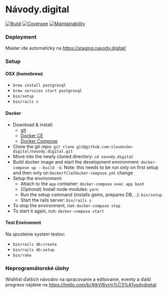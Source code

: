 # Návody.digital

[![Build](https://img.shields.io/circleci/build/github/slovensko-digital/navody.digital)](https://circleci.com/gh/slovensko-digital/navody.digital)
[![Coverage](https://img.shields.io/codeclimate/coverage/slovensko-digital/navody.digital)](https://codeclimate.com/github/slovensko-digital/navody.digital)
[![Maintainability](https://img.shields.io/codeclimate/maintainability/slovensko-digital/navody.digital)](https://codeclimate.com/github/slovensko-digital/navody.digital)

### Deployment

Master ide automaticky na https://staging.navody.digital/

### Setup

#### OSX (homebrew)

- `brew install postgresql`
- `brew services start postgresql`
- `bin/setup`
- `bin/rails s`

#### Docker

- Download & install:
  - [git](https://git-scm.com/downloads)
  - [Docker CE](https://docs.docker.com/install/)
  - [Docker Compose](https://docs.docker.com/compose/install/) 
- Clone the git repo: `git clone git@github.com:slovensko-digital/navody.digital.git`
- Move into the newly cloned directory: `cd navody.digital`
- Build docker image and start the development environment: `docker-compose up --build -d`. Note: this needs to be run only on first setup and then only on `Dockerfile`/`docker-compose.yml` change
- Setup the environment:
  - Attach to the `app` container: `docker-compose exec app bash`
  - (Optional) Install node modules: `yarn`
  - Run the setup command (installs gems, prepares DB, ..): `bin/setup`
  - Start the rails server: `bin/rails s`
- To stop the environment, run: `docker-compose stop`
- To start it again, run: `docker-compose start`

#### Test Enviroment

Na spustenie system testov:

- `bin/rails db:create`
- `bin/rails db:setup`
- `bin/rake`

### Neprogramátorské úlohy

Wishlist ďalších návodov na spracovanie a editovanie, eventy a ďalší progress nájdete na https://trello.com/b/4tkVI6vr/n%C3%A1vodydigital

